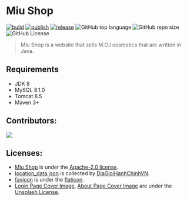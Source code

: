 # Miu Shop
[![build](https://github.com/hardingadonis/miu-shop/actions/workflows/build.yml/badge.svg)](https://github.com/hardingadonis/miu-shop/actions/workflows/build.yml)
[![publish](https://github.com/hardingadonis/miu-shop/actions/workflows/publish.yml/badge.svg)](https://github.com/hardingadonis/miu-shop/actions/workflows/publish.yml)
[![release](https://github.com/hardingadonis/miu-shop/actions/workflows/release.yml/badge.svg)](https://github.com/hardingadonis/miu-shop/actions/workflows/release.yml)
![GitHub top language](https://img.shields.io/github/languages/top/hardingadonis/miu-shop)
![GitHub repo size](https://img.shields.io/github/repo-size/hardingadonis/miu-shop)
![GitHub License](https://img.shields.io/github/license/hardingadonis/miu-shop)
> Miu Shop is a website that sells M.O.I cosmetics that are written in Java.


## Requirements
- JDK 8
- MySQL 8.1.0
- Tomcat 8.5
- Maven 3+


## Contributors:

<a href="https://github.com/hardingadonis/miu-shop/graphs/contributors">
  <img src="https://contrib.rocks/image?repo=hardingadonis/miu-shop" />
</a>


## Licenses:
- [Miu Shop](https://github.com/hardingadonis/miu-shop) is under the [Apache-2.0 license](https://github.com/hardingadonis/miu-shop/blob/main/LICENSE).
- [location_data.json](https://raw.githubusercontent.com/hardingadonis/miu-shop/main/database/location_data.json) is collected by [DiaGioiHanhChinhVN](https://github.com/kenzouno1/DiaGioiHanhChinhVN).
- [favicon](https://github.com/hardingadonis/miu-shop/blob/main/src/main/webapp/assets/images/favicon/favicon.png) is under the [flaticon](https://www.flaticon.com/free-icon/cosmetics_3194619).
- [Login Page Cover Image](https://unsplash.com/photos/white-and-orange-plastic-bottle-7tDGb3HrITg), [About Page Cover Image](https://unsplash.com/photos/assorted-make-up-brushes-closed-up-photography-pxax5WuM7eY) are under the [Unsplash License](https://unsplash.com/license).